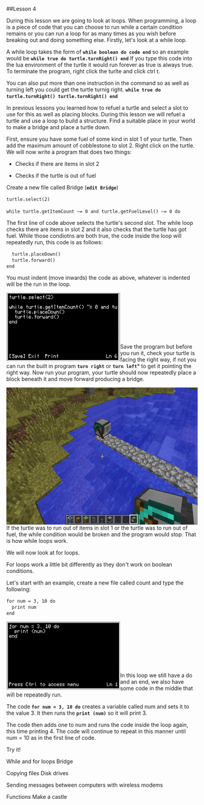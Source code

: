 ##Lesson 4

During this lesson we are going to look at loops. When programming, a loop is a piece of code that you can choose to run while a certain condition remains or you can run a loop for as many times as you wish before breaking out and doing something else. Firstly, let's look at a while loop.

A while loop takes the form of **```while boolean do code end```** so an example would be **```while true do turtle.turnRight() end```** If you type this code into the lua environment of the turtle it would run forever as true is always true. To terminate the program, right click the turlte and click ctrl t.

You can also put more than one instruction in the command so as well as turning left you could get the turtle turnig right. **```while true do turtle.turnRight() turtle.turnRight() end```**

In previous lessons you learned how to refuel a turtle and select a slot to use for this as well as placing blocks. During this lesson we will refuel a turtle and use a loop to build a structure. Find a suitable place in your world to make a bridge and place a turtle down.

First, ensure you have some fuel of some kind in slot 1 of your turtle. Then add the maximum amount of cobblestone to slot 2. Right click on the turtle. We will now write a program that does two things:

- Checks if there are items in slot 2

- Checks if the turtle is out of fuel

Create a new file called Bridge (**```edit Bridge```**)

```
turtle.select(2)

while turtle.getItemCount ~= 0 and turtle.getFuelLevel() ~= 0 do 
```

The first line of code above selects the turtle's second slot. The while loop checks there are items in slot 2 and it also checks that the turtle has got fuel. While those condiotns are both true, the code inside the loop will repeatedly run, this code is as follows:

```
  turtle.placeDown()
  turtle.forward()
end
```
You must indent (move inwards) the code as above, whatever is indented will be the run in the loop.

<a href="Bridge"><img src="https://github.com/AllenHeard/ComputerCraft/blob/master/Screenshots/Lesson%204%20Images/Bridge.png" align="left" height="180" width="300" ></a><br><br><br><br><br><br><br>

Save the program but before you run it, check your turtle is facing the right way, if not you can run the built in program **```turn right```** or **```turn left```*** to get it pointing the right way. Now run your program, your turtle should now repeatedly place a block beneath it and move forward producing a bridge.

<a href="Bridge building"><img src="https://github.com/AllenHeard/ComputerCraft/blob/master/Screenshots/Lesson%204%20Images/Bridge2.png" align="left" height="360" width="600" ></a><br><br><br><br><br><br><br><br><br><br><br><br><br><br><br><br>

If the turtle was to run out of items in slot 1 or the turtle was to run out of fuel, the while condition would be broken and the program would stop. That is how while loops work.

We will now look at for loops.

For loops work a little bit differently as they don't work on boolean conditions. 

Let's start with an example, create a new file called count and type the following:
```
for num = 3, 10 do
  print num
end
```
<a href="For loop"><img src="https://github.com/AllenHeard/ComputerCraft/blob/master/Screenshots/Lesson%204%20Images/for.png" align="left" height="180" width="300" ></a><br><br><br><br><br><br><br>

In this loop we still have a do and an end, we also have some code in the middle that will be repeatedly run.

The code **```for num = 3, 10 do```** creates a variable called num and sets it to the value 3. It then runs the **```print (num)```** so it will print 3. 

The code then adds one to num and runs the code inside the loop again, this time printing 4. The code will continue to repeat in this manner until num = 10 as in the first line of code.

Try it!



While and for loops
Bridge

Copying files
Disk drives

Sending messages between computers with wireless modems

Functions
Make a castle
